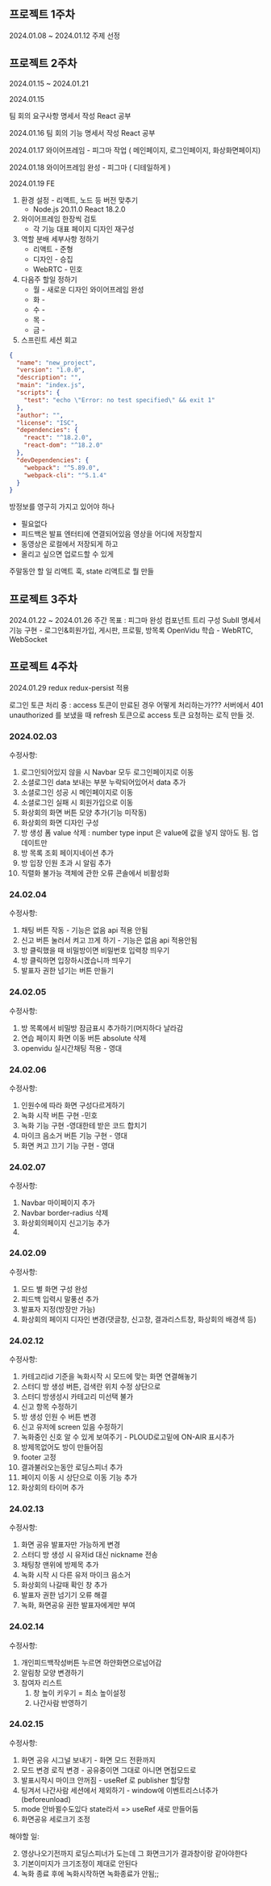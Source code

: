
## 프로젝트 1주차

2024.01.08 ~ 2024.01.12
주제 선정

## 프로젝트 2주차

2024.01.15 ~ 2024.01.21

2024.01.15

팀 회의
요구사항 명세서 작성
React 공부

2024.01.16
팀 회의
기능 명세서 작성
React 공부

2024.01.17
와이어프레임 - 피그마 작업 ( 메인페이지, 로그인페이지, 화상화면페이지)

2024.01.18
와이어프레임 완성 - 피그마 ( 디테일하게 )

2024.01.19 FE
1. 환경 설정 - 리액트, 노드 등 버전 맞추기
	- Node.js 20.11.0 React 18.2.0
2. 와이어프레임 한장씩 검토
	- 각 기능 대표 페이지 디자인 재구성
3. 역할 분배 세부사항 정하기
	- 리액트 - 준형
	- 디자인 - 승집
	- WebRTC - 민호
4. 다음주 할일 정하기
	- 월 - 새로운 디자인 와이어프레임 완성
	- 화 -
	- 수 -
	- 목 - 
	- 금 -
5. 스프린트 세션 회고
```json
{
  "name": "new_project",
  "version": "1.0.0",
  "description": "",
  "main": "index.js",
  "scripts": {
    "test": "echo \"Error: no test specified\" && exit 1"
  },
  "author": "",
  "license": "ISC",
  "dependencies": {
    "react": "^18.2.0",
    "react-dom": "^18.2.0"
  },
  "devDependencies": {
    "webpack": "^5.89.0",
    "webpack-cli": "^5.1.4"
  }
}
```
방정보를 영구히 가지고 있어야 하나
- 필요없다
- 피드백은 발표 엔터티에 연결되어있음
영상을 어디에 저장할지
- 동영상은 로컬에서 저장되게 하고
- 올리고 싶으면 업로드할 수 있게


주말동안 할 일
리액트 훅, state
리액트로 뭘 만들

## 프로젝트 3주차

2024.01.22 ~ 2024.01.26
주간 목표 : 
피그마 완성
컴포넌트 트리 구성
SubII 명세서 기능 구현 - 로그인&회원가입, 게시판, 프로필, 방목록
OpenVidu 학습 - WebRTC, WebSocket



## 프로젝트 4주차

2024.01.29
redux redux-persist 적용

로그인 토큰 처리 중 : 
access 토큰이 만료된 경우 어떻게 처리하는가???
서버에서 401 unauthorized 를 보냈을 때 refresh 토큰으로 access 토큰 요청하는 로직 만들 것.

### 2024.02.03
수정사항:
1. 로그인되어있지 않을 시 Navbar 모두 로그인페이지로 이동
2. 소셜로그인 data 보내는 부분 누락되어있어서 data 추가
3. 소셜로그인 성공 시 메인페이지로 이동
4. 소셜로그인 실패 시 회원가입으로 이동
5. 화상회의 화면 버튼 모양 추가(기능 미작동)
6. 화상회의 화면 디자인 구성
7. 방 생성 폼 value 삭제  : number type input 은 value에 값을 넣지 않아도 됨. 업데이트만
8. 방 목록 조회 페이지네이션 추가
9. 방 입장 인원 초과 시 알림 추가
10. 직렬화 불가능 객체에 관한 오류 콘솔에서 비활성화

### 24.02.04
수정사항:
1. 채팅 버튼 작동 - 기능은 없음 api 적용 안됨
2. 신고 버튼 눌러서 켜고 끄게 하기 - 기능은 없음 api 적용안됨
3. 방 클릭했을 때 비밀방이면 비밀번호 입력창 띄우기
4. 방 클릭하면 입장하시겠습니까 띄우기
5. 발표자 권한 넘기는 버튼 만들기

### 24.02.05
수정사항:
1. 방 목록에서 비밀방 잠금표시 추가하기(머지하다 날라감
2. 연습 페이지 화면 이동 버튼 absolute 삭제
3. openvidu 실시간채팅 적용 - 영대

### 24.02.06
수정사항:
1. 인원수에 따라 화면 구성다르게하기
2. 녹화 시작 버튼 구현 -민호
3. 녹화 기능 구현 -영대한테 받은 코드 합치기
4. 마이크 음소거 버튼 기능 구현 - 영대
3. 화면 켜고 끄기 기능 구현 - 영대

### 24.02.07
수정사항:
1. Navbar 마이페이지 추가
2. Navbar border-radius 삭제
3. 화상회의페이지 신고기능 추가
4. 

### 24.02.09
수정사항:
1. 모드 별 화면 구성 완성
2. 피드백 입력시 말풍선 추가
3. 발표자 지정(방장만 가능)
4. 화상회의 페이지 디자인 변경(댓글창, 신고창, 결과리스트창, 화상회의 배경색 등)


### 24.02.12
수정사항:
1. 카테고리id 기준을 녹화시작 시 모드에 맞는 화면 연결해놓기
2. 스터디 방 생성 버튼, 검색란 위치 수정 상단으로
3. 스터디 방생성시 카테고리 미선택 불가
4. 신고 항목 수정하기
5. 방 생성 인원 수 버튼 변경
6. 신고 유저에 screen 있음 수정하기
7. 녹화중인 신호 알 수 있게 보여주기 - PLOUD로고밑에 ON-AIR 표시추가
8. 방제목없어도 방이 만들어짐
9. footer 고정
10. 결과불러오는동안 로딩스피너 추가
11. 페이지 이동 시 상단으로 이동 기능 추가
12. 화상회의 타이머 추가


### 24.02.13
수정사항: 

1. 화면 공유 발표자만 가능하게 변경
2. 스터디 방 생성 시 유저id 대신 nickname 전송
3. 채팅창 맨위에 방제목 추가
4. 녹화 시작 시 다른 유저 마이크 음소거
5. 화상회의 나갈때 확인 창 추가
6. 발표자 권한 넘기기 오류 해결
7. 녹화, 화면공유 권한 발표자에게만 부여

### 24.02.14
수정사항:
1. 개인피드백작성버튼 누르면 하얀화면으로넘어감
2. 알림창 모양 변경하기
3. 참여자 리스트
	1. 창 높이 키우기 = 최소 높이설정
	2. 나간사람 반영하기

### 24.02.15
수정사항:
1. 화면 공유 시그널 보내기 - 화면 모드 전환까지
2. 모드 변경 로직 변경 - 공유중이면 그대로 아니면 면접모드로
3. 발표시작시 마이크 안꺼짐 - useRef 로 publisher 할당함
4. 팅겨서 나간사람 세션에서 제외하기 - window에 이벤트리스너추가(beforeunload)
5. mode 안바뀔수도있다 state라서 => useRef 새로 만들어둠
6. 화면공유 세로크기 조정

해야할 일:

2. 영상나오기전까지 로딩스피너가 도는데 그 화면크기가 결과창이랑 같아야한다
5. 기본이미지가 크기조정이 제대로 안된다
6. 녹화 종료 후에 녹화시작하면 녹화종료가 안됨;;

